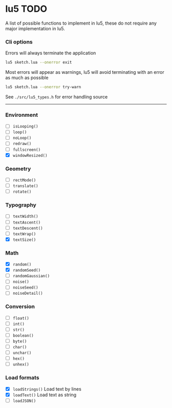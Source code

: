 # lu5 TODO

A list of possible functions to implement in lu5, these do not require any major implementation in lu5.

### Cli options

Errors will always terminate the application

```sh
lu5 sketch.lua --onerror exit
```

Most errors will appear as warnings, lu5 will avoid terminating with an error as much as possible

```sh
lu5 sketch.lua --onerror try-warn
```

See `./src/lu5_types.h` for error handling source

---

### Environment

- [ ] `isLooping()`
- [ ] `loop()`
- [ ] `noLoop()`
- [ ] `redraw()`
- [ ] `fullscreen()`
- [x] `windowResized()`

### Geometry

- [ ] `rectMode()`
- [ ] `translate()`
- [ ] `rotate()`

### Typography

- [ ] `textWidth()`
- [ ] `textAscent()`
- [ ] `textDescent()`
- [ ] `textWrap()`
- [x] `textSize()`

### Math

- [x] `random()`
- [x] `randomSeed()`
- [ ] `randomGaussian()`
- [ ] `noise()`
- [ ] `noiseSeed()`
- [ ] `noiseDetail()`

### Conversion

- [ ] `float()`
- [ ] `int()`
- [ ] `str()`
- [ ] `boolean()`
- [ ] `byte()`
- [ ] `char()`
- [ ] `unchar()`
- [ ] `hex()`
- [ ] `unhex()`

### Load formats

- [x] `loadStrings()` Load text by lines
- [x] `loadText()` Load text as string
- [ ] `loadJSON()` 
